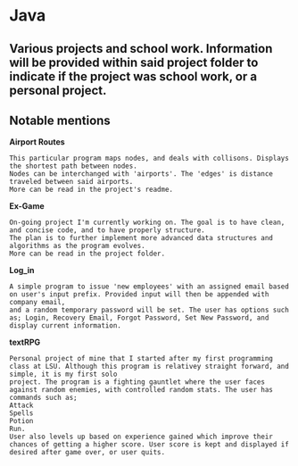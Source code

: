 # Java
## Various projects and school work. Information will be provided within said project folder to indicate if the project was school work, or a personal project. 
## Notable mentions

__Airport Routes__
```
This particular program maps nodes, and deals with collisons. Displays the shortest path between nodes.
Nodes can be interchanged with 'airports'. The 'edges' is distance traveled between said airports.
More can be read in the project's readme.
```
__Ex-Game__
```
On-going project I'm currently working on. The goal is to have clean, and concise code, and to have properly structure.
The plan is to further implement more advanced data structures and algorithms as the program evolves.
More can be read in the project folder.
```
__Log_in__
```
A simple program to issue 'new employees' with an assigned email based on user's input prefix. Provided input will then be appended with company email, 
and a random temporary password will be set. The user has options such as; Login, Recovery Email, Forgot Password, Set New Password, and display current information.
```
__textRPG__
```
Personal project of mine that I started after my first programming class at LSU. Although this program is relativey straight forward, and simple, it is my first solo
project. The program is a fighting gauntlet where the user faces against random enemies, with controlled random stats. The user has commands such as;
Attack
Spells
Potion
Run.
User also levels up based on experience gained which improve their chances of getting a higher score. User score is kept and displayed if desired after game over, or user quits.
```
